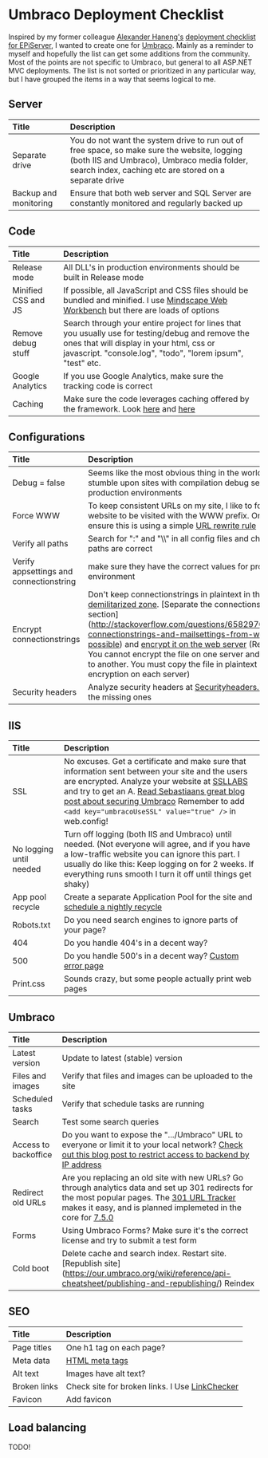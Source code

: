 # Umbraco Deployment Checklist

Inspired by my former colleague [Alexander Haneng's](https://twitter.com/ahaneng) [deployment checklist for EPiServer](http://world.episerver.com/blogs/Alexander-Haneng/Dates/2011/9/EPiServer-CMS-Checklist-Deployment-Checklist/), I wanted to create one for [Umbraco](http://umbraco.com/). Mainly as a reminder to myself and hopefully the list can get some additions from the community. 
Most of the points are not specific to Umbraco, but general to all ASP.NET MVC deployments.
The list is not sorted or prioritized in any particular way, but I have grouped the items in a way that seems logical to me.

## Server

| Title | Description |
| :--- | :--- | 
| Separate drive | You do not want the system drive to run out of free space, so make sure the website, logging (both IIS and Umbraco), Umbraco media folder, search index, caching etc are stored on a separate drive  |
| Backup and monitoring | Ensure that both  web server and SQL Server are constantly monitored and regularly backed up  |

## Code

| Title | Description |
| :--- | :--- | 
| Release mode | All DLL's in production environments should be built in Release mode |
| Minified CSS and JS | If possible, all JavaScript and CSS files should be bundled and minified. I use [Mindscape Web Workbench](http://www.mindscapehq.com/products/web-workbench) but there are loads of options |
| Remove debug stuff | Search through your entire project for lines that you usually use for testing/debug and remove the ones that will display in your html, css or javascript. "console.log", "todo", "lorem ipsum", "test" etc.  |
| Google Analytics | If you use Google Analytics, make sure the tracking code is correct  |
| Caching | Make sure the code leverages caching offered by the framework. Look [here](http://stefantsov.com/umbraco-7-mvc-performance/) and [here](http://www.abstractmethod.co.uk/blog/2015/8/optimize-your-mvc-umbraco-site/) |

## Configurations

| Title | Description |
| :--- | :--- | 
| Debug = false | Seems like the most obvious thing in the world, but I still stumble upon sites with compilation debug set to true in production environments  |
| Force WWW | To keep consistent URLs on my site, I like to force my website to be visited with the WWW prefix. One way to ensure this is using a simple [URL rewrite rule](http://stackoverflow.com/questions/10153670/microsoft-rewriting-module-force-www-on-url-or-remove-www-from-url)
| Verify all paths | Search for ":\" and "\\\\" in all config files and check that all paths are correct  |
| Verify appsettings and connectionstring | make sure they have the correct values for production environment |
| Encrypt connectionstrings | Don't keep connectionstrings in plaintext in the [demilitarized zone](https://en.wikipedia.org/wiki/DMZ_(computing)). [Separate the connectionstring section] (http://stackoverflow.com/questions/6582970/separate-connectionstrings-and-mailsettings-from-web-config-possible) and [encrypt it on the web server](http://www.codeproject.com/Tips/795135/Encrypt-ConnectionString-in-Web-Config) (Remember: You cannot encrypt the file on one server and transfer it to another. You must copy the file in plaintext and do the encryption on each server) |
| Security headers | Analyze security headers at  [Securityheaders.io](https://securityheaders.io/) and add the missing ones |

## IIS

| Title | Description |
| :--- | :--- | 
| SSL | No excuses. Get a certificate and make sure that information sent between your site and the users are encrypted. Analyze your website at [SSLLABS](https://www.ssllabs.com/ssltest/analyze.html) and try to get an A. [Read Sebastiaans great blog post about securing Umbraco](https://cultiv.nl/blog/so-you-want-to-secure-your-umbraco-site/) Remember to add ```<add key="umbracoUseSSL" value="true" />``` in web.config! |
| No logging until needed | Turn off logging (both IIS and Umbraco) until needed. (Not everyone will agree, and if you have a low-traffic website you can ignore this part. I usually do like this: Keep logging on for 2 weeks. If everything runs smooth I turn it off until things get shaky) |
| App pool recycle | Create a separate Application Pool for the site and  [schedule a nightly recycle](https://technet.microsoft.com/nb-no/library/cc754494(v=ws.10).aspx) |
| Robots.txt | Do you need search engines to ignore parts of your page? |
| 404 | Do you handle 404's in a decent way?  |
| 500 | Do you handle 500's in a decent way? [Custom error page](https://msdn.microsoft.com/en-us/library/h0hfz6fc(v=vs.85).aspx)  |
| Print.css | Sounds crazy, but some people actually print web pages |

## Umbraco

| Title | Description |
| :--- | :--- | 
| Latest version | Update to latest (stable) version |
| Files and images | Verify that files and images can be uploaded to the site |
| Scheduled tasks | Verify that schedule tasks are running |
| Search | Test some search queries |
| Access to backoffice | Do you want to expose the ".../Umbraco" URL to everyone or limit it to your local network? [Check out this blog post to restrict access to backend by IP address](http://staheri.com/my-blog/2014/may/restrict-umbraco-cms-by-ip-address/) |
| Redirect old URLs | Are you replacing an old site with new URLs? Go through analytics data and set up 301 redirects for the most popular pages. The [301 URL Tracker](https://our.umbraco.org/projects/developer-tools/301-url-tracker/) makes it easy, and is planned implemeted in the core for [7.5.0](https://our.umbraco.org/contribute/releases/750) |
| Forms | Using Umbraco Forms? Make sure it's the correct license and try to submit a test form |
| Cold boot | Delete cache and search index. Restart site. [Republish site] (https://our.umbraco.org/wiki/reference/api-cheatsheet/publishing-and-republishing/) Reindex  |

## SEO

| Title | Description |
| :--- | :--- | 
| Page titles | One h1 tag on each page? |
| Meta data | [HTML meta tags](http://www.w3schools.com/tags/tag_meta.asp) |
| Alt text | Images have alt text? |
| Broken links | Check site for broken links. I Use [LinkChecker](https://wummel.github.io/linkchecker/) | 
| Favicon | Add favicon |

## Load balancing

TODO!
